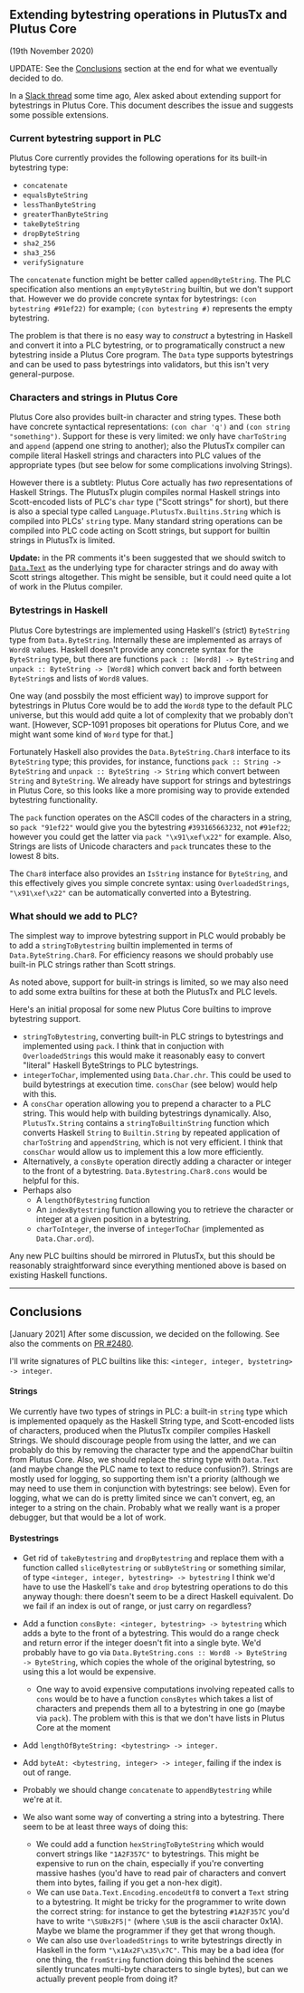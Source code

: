 ## Extending bytestring operations in PlutusTx and Plutus Core
(19th November 2020)

UPDATE: See the [Conclusions](#conclusions) section at the end for what we
eventually decided to do.

In a [Slack thread](https://input-output-rnd.slack.com/archives/C21UF2WVC/p1599120765047200)
some time ago, Alex asked about extending support for bytestrings in Plutus Core.
This document describes the issue and suggests some possible extensions.


### Current bytestring support in PLC

Plutus Core currently provides the following operations for its built-in
bytestring type:

   * `concatenate`
   * `equalsByteString`
   * `lessThanByteString`
   * `greaterThanByteString`
   * `takeByteString`
   * `dropByteString`
   * `sha2_256`
   * `sha3_256`
   * `verifySignature`

The `concatenate` function might be better called `appendByteString`.  The PLC
specification also mentions an `emptyByteString` builtin, but we don't support
that.  However we do provide concrete syntax for bytestrings:
`(con bytestring #91ef22)` for example; `(con bytestring #)` represents the empty bytestring.

The problem is that there is no easy way to _construct_ a bytestring in Haskell
and convert it into a PLC bytestring, or to programatically construct a new
bytestring inside a Plutus Core program.  The `Data` type supports bytestrings
and can be used to pass bytestrings into validators, but this isn't very
general-purpose.


### Characters and strings in Plutus Core

Plutus Core also provides built-in character and string types.  These both have
concrete syntactical representations: `(con char 'q')` and `(con string
"something")`.  Support for these is very limited: we only have `charToString`
and `append` (append one string to another); also the PlutusTx compiler can
compile literal Haskell strings and characters into PLC values of the
appropriate types (but see below for some complications involving Strings).

However there is a subtlety: Plutus Core actually has _two_ representations of
Haskell Strings.  The PlutusTx plugin compiles normal Haskell strings into
Scott-encoded lists of PLC's `char` type ("Scott strings" for short), but there
is also a special type called `Language.PlutusTx.Builtins.String` which is
compiled into PLCs' `string` type.  Many standard string operations can be
compiled into PLC code acting on Scott strings, but support for builtin strings
in PlutusTx is limited.

**Update:** in the PR comments it's been suggested that we should
  switch to [`Data.Text`](https://hackage.haskell.org/package/text-1.2.4.1/docs/Data-Text.html) as the underlying type for character strings
  and do away with Scott strings altogether.  This might be sensible, but it could need quite a lot of work in the Plutus compiler.

### Bytestrings in Haskell

Plutus Core bytestrings are implemented using Haskell's (strict) `ByteString`
type from `Data.ByteString`.  Internally these are implemented as arrays of
`Word8` values.  Haskell doesn't provide any concrete syntax for the
`ByteString` type, but there are functions `pack :: [Word8] -> ByteString` and
`unpack :: ByteString -> [Word8]` which convert back and forth between
`ByteString`s and lists of `Word8` values.

One way (and possbily the most efficient way) to improve support for bytestrings
in Plutus Core would be to add the `Word8` type to the default PLC universe, but
this would add quite a lot of complexity that we probably don't want.  [However,
SCP-1091 proposes bit operations for Plutus Core, and we might want some kind of
`Word` type for that.]

Fortunately Haskell also provides the `Data.ByteString.Char8` interface to its
`ByteString` type; this provides, for instance, functions `pack :: String ->
ByteString` and `unpack :: ByteString -> String` which convert between `String`
and `ByteString`.  We already have support for strings and bytestrings in Plutus
Core, so this looks like a more promising way to provide extended bytestring
functionality.

The `pack` function operates on the ASCII codes of the characters in a string, so
`pack "91ef22"` would give you the bytestring `#393165663232`, not `#91ef22`;
however you could get the latter via `pack "\x91\xef\x22"` for example.  Also,
Strings are lists of Unicode characters and `pack` truncates these to the lowest
8 bits.

The `Char8` interface also provides an `IsString` instance for `ByteString`, and
this effectively gives you simple concrete syntax: using `OverloadedStrings`,
`"\x91\xef\x22"` can be automatically converted into a Bytestring.

### What should we add to PLC?

The simplest way to improve bytestring support in PLC would probably be to add a
`stringToBytestring` builtin implemented in terms of `Data.ByteString.Char8`.
For efficiency reasons we should probably use built-in PLC strings rather than
Scott strings.

As noted above, support for built-in strings is limited, so we may also need to
add some extra builtins for these at both the PlutusTx and PLC levels.

Here's an initial proposal for some new Plutus Core builtins to improve bytestring support.

  * `stringToBytestring`, converting built-in PLC strings to bytestrings and implemented using `pack`.
     I think that in conjuction with `OverloadedStrings` this would make it reasonably easy to convert
     "literal" Haskell ByteStrings to PLC bytestrings.
  * `integerToChar`, implemented using `Data.Char.chr`.  This could be used to build bytestrings at execution time.
    `consChar` (see below) would help with this.
  * A `consChar` operation allowing you to prepend a character to a PLC string. This would help with
    building bytestrings dynamically.  Also, `PlutusTx.String` contains
    a `stringToBuiltinString` function which converts Haskell `String` to `Builtin.String` by
    repeated application of `charToString` and `appendString`, which is not very efficient.  I think that
   `consChar` would allow us to implement this a low more efficiently.
  * Alternatively, a `consByte` operation directly adding a character or integer to the front of a bytestring.
    `Data.Bytestring.Char8.cons` would be helpful for this.
  * Perhaps also
     * A `lengthOfBytestring` function
     * An `indexBytestring` function allowing you to retrieve the character or integer at a given position in a bytestring.
     * `charToInteger`, the inverse of `integerToChar` (implemented as `Data.Char.ord`).

Any new PLC builtins should be mirrored in PlutusTx, but this should be
reasonably straightforward since everything mentioned above is based on existing
Haskell functions.

--------------------------------------------------------------------------------

## Conclusions
[January 2021]  After some discussion, we decided on the following.
See also the comments on [PR #2480](https://github.com/input-output-hk/plutus/pull/2480).

I'll write signatures of PLC builtins like this: `<integer, integer, bystetring> -> integer`.

#### Strings

We currently have two types of strings in PLC: a built-in `string` type which is
implemented opaquely as the Haskell String type, and Scott-encoded lists of
characters, produced when the PlutusTx compiler compiles Haskell Strings.  We
should discourage people from using the latter, and we can probably do this by
removing the character type and the appendChar builtin from Plutus Core.
Also, we should replace the string type with `Data.Text` (and maybe change the PLC
name to text to reduce confusion?).  Strings are mostly used for logging, so
supporting them isn't a priority (although we may need to use them in conjunction
with bytestrings: see below).  Even for logging, what we can do is pretty limited
since we can't convert, eg, an integer to a string on the chain.  Probably what we
really want is a proper debugger, but that would be a lot of work.

#### Bystestrings

* Get rid of `takeBytestring` and `dropBytestring` and replace them
  with a function called `sliceBytestring` or `subByteString` or
  something similar, of type
     `<integer, integer, bytestring> -> bytestring`
  I think we'd have to use the Haskell's `take` and `drop` bytestring operations
  to do this anyway though: there doesn't seem to be a direct Haskell
  equivalent.  Do we fail if an index is out of range, or just carry on
  regardless?

* Add a function `consByte: <integer, bytestring> -> bytestring` which adds a
  byte to the front of a bytestring.  This would do a range check and return
  error if the integer doesn't fit into a single byte.  We'd probably have to
  go via `Data.ByteString.cons :: Word8 -> ByteString -> ByteString`, which
  copies the whole of the original bytestring, so using this a lot would be
  expensive.
    * One way to avoid expensive computations involving repeated calls to `cons`
      would be to have a function `consBytes` which takes
      a list of characters and prepends them all to a bytestring in one go
      (maybe via `pack`).  The problem with this is that we don't have lists in
      Plutus Core at the moment
      
* Add `lengthOfByteString: <bytestring> -> integer.`

* Add `byteAt: <bytestring, integer> -> integer`, failing if the index is out of range.

* Probably we should change `concatenate` to `appendBytestring` while we're at it.

* We also want some way of converting a string into a bytestring.  There seem to
  be at least three ways of doing this:
   * We could add a function `hexStringToByteString` which would convert strings
     like `"1A2F357C"` to bytestrings.  This might be expensive to run on the
     chain, especially if you're converting massive hashes (you'd have to read
     pair of characters and convert them into bytes, failing if you get a
     non-hex digit).
   * We can use `Data.Text.Encoding.encodeUtf8` to convert a `Text` string to a
     bytestring. It might be tricky for the programmer to write down the correct
     string: for instance to get the bytestring `#1A2F357C` you'd have to write
     `"\SUBx2F5|"` (where `\SUB` is the ascii character 0x1A).  Maybe we blame
     the programmer if they get that wrong though.
   * We can also use `OverloadedStrings` to write bytestrings directly in
     Haskell in the form `"\x1Ax2F\x35\x7C"`.  This may be a bad idea (for one
     thing, the `fromString` function doing this behind the scenes silently
     truncates multi-byte characters to single bytes), but can we actually
     prevent people from doing it?
